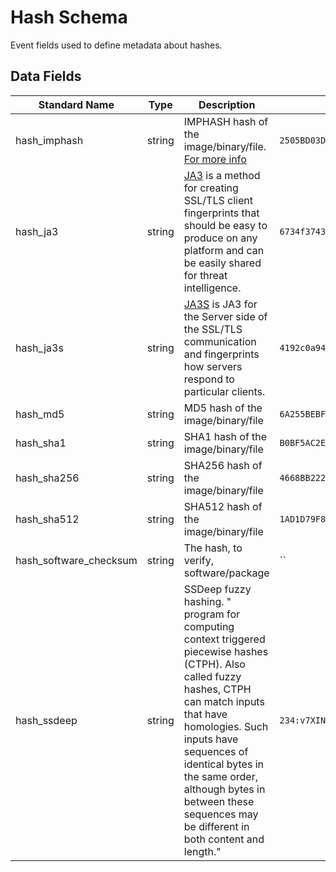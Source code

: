 # Hash Schema
Event fields used to define metadata about hashes.

## Data Fields
|Standard Name|Type|Description|Sample Value|
|---|---|---|---|
| hash_imphash           | string | IMPHASH hash of the image/binary/file. [For more info](https://www.fireeye.com/blog/threat-research/2014/01/tracking-malware-import-hashing.html)                                                                                                                                                                       | `2505BD03D7BD285E50CE89CEC02B333B`                                                                                                 |
| hash_ja3               | string | [JA3]([https://github.com/salesforce/ja3) is a method for creating SSL/TLS client fingerprints that should be easy to produce on any platform and can be easily shared for threat intelligence.                                                                                                                         | `6734f37431670b3ab4292b8f60f29984`                                                                                                 |
| hash_ja3s              | string | [JA3S]([https://github.com/salesforce/ja3) is JA3 for the Server side of the SSL/TLS communication and fingerprints how servers respond to particular clients.                                                                                                                                                          | `4192c0a946c5bd9b544b4656d9f624a4`                                                                                                 |
| hash_md5               | string | MD5 hash of the image/binary/file                                                                                                                                                                                                                                                                                       | `6A255BEBF3DBCD13585538ED47DBAFD7`                                                                                                 |
| hash_sha1              | string | SHA1 hash of the image/binary/file                                                                                                                                                                                                                                                                                      | `B0BF5AC2E81BBF597FAD5F349FEEB32CAC449FA2`                                                                                         |
| hash_sha256            | string | SHA256 hash of the image/binary/file                                                                                                                                                                                                                                                                                    | `4668BB2223FFB983A5F1273B9E3D9FA2C5CE4A0F1FB18CA5C1B285762020073C`                                                                 |
| hash_sha512            | string | SHA512 hash of the image/binary/file                                                                                                                                                                                                                                                                                    | `1AD1D79F85D8F6A50EA282F63898D652661DAA0C1FD361C22647CABC98A70E8CBCE83200D579D10DD0A3D46BE9496DCDFDDF28B0C5E9709343B032A8796FBECB` |
| hash_software_checksum | string | The hash, to verify, software/package                                                                                                                                                                                                                                                                                   | ``                                                                                                                                 |
| hash_ssdeep            | string | SSDeep fuzzy hashing. " program for computing context triggered piecewise hashes (CTPH). Also called fuzzy hashes, CTPH can match inputs that have homologies. Such inputs have sequences of identical bytes in the same order, although bytes in between these sequences may be different in both content and length." | `234:v7XINhXznVJ8CC1rBXdo0zekXUd3CdPJxB7mNmDZkUKMKZQbFTiKKAZTy:ShT8C+fuioHq1KEFoAU`                                                |
